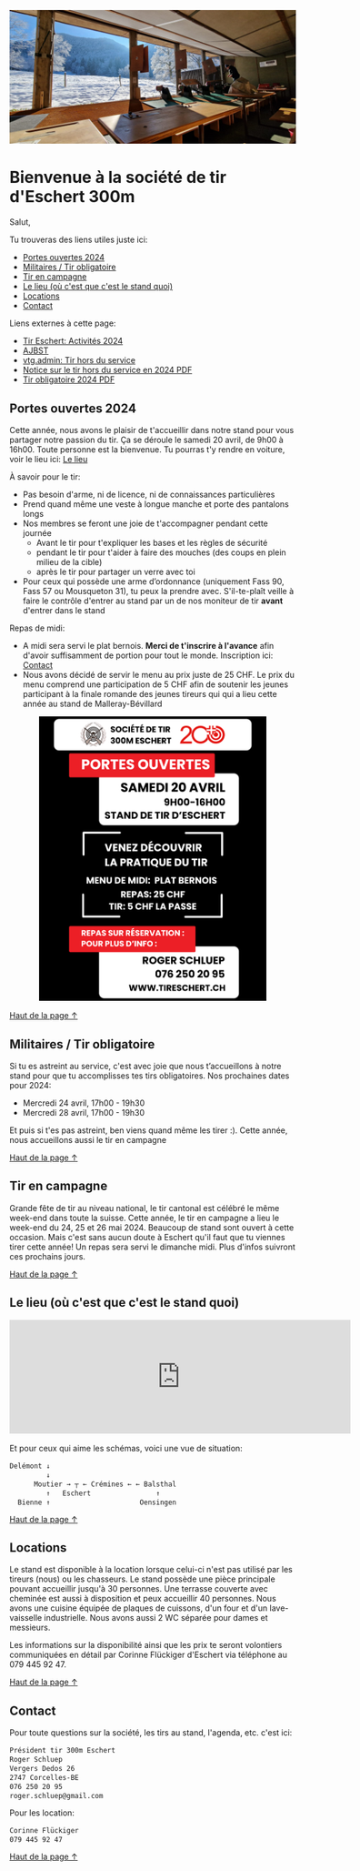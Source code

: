 <p style="text-align: center;"><img src="te_header.jpeg" alt="header"/></p>
<!-- omit from toc -->
<h1>Bienvenue à la société de tir d'Eschert 300m</h1>

Salut,

Tu trouveras des liens utiles juste ici:

- [Portes ouvertes 2024](#portes-ouvertes-2024)
- [Militaires / Tir obligatoire](#militaires--tir-obligatoire)
- [Tir en campagne](#tir-en-campagne)
- [Le lieu (où c'est que c'est le stand quoi)](#le-lieu-où-cest-que-cest-le-stand-quoi)
- [Locations](#locations)
- [Contact](#contact)

Liens externes à cette page:
- [Tir Eschert: Activités 2024](https://drive.google.com/file/d/1TSqa0SJHZ6F1xZWQyyu6ipLkP1rrel1Y/view?usp=drive_link)
- [AJBST](https://ajbst.ch/)
- [vtg.admin: Tir hors du service](https://www.vtg.admin.ch/fr/tir-hors-du-service)
- [Notice sur le tir hors du service en 2024 PDF](https://www.vtg.admin.ch/content/vtg-internet/fr/mein-militaerdienst/ausserhalb-des-dienstes/sat/schiesswesen-ausser-dienst/_jcr_content/infotabs/items/schiesspflicht/tabPar/downloadlist/downloadItems/13_1609320804927.download/27_123_f_2024.pdf)
- [Tir obligatoire 2024 PDF](https://www.vtg.admin.ch/content/vtg-internet/fr/mein-militaerdienst/ausserhalb-des-dienstes/sat/schiesswesen-ausser-dienst/_jcr_content/infotabs/items/schiesspflicht/tabPar/downloadlist/downloadItems/261_1610952031454.download/27_124_f_2024.pdf)


## Portes ouvertes 2024
Cette année, nous avons le plaisir de t'accueillir dans notre stand pour vous partager notre passion du tir. Ça se déroule le samedi 20 avril, de 9h00 à 16h00. Toute personne est la bienvenue. Tu pourras t'y rendre en voiture, voir le lieu ici: [Le lieu](#le-lieu)

À savoir pour le tir:
- Pas besoin d'arme, ni de licence, ni de connaissances particulières
- Prend quand même une veste à longue manche et porte des pantalons longs
- Nos membres se feront une joie de t'accompagner pendant cette journée
  -  Avant le tir pour t'expliquer les bases et les règles de sécurité
  -  pendant le tir pour t'aider à faire des mouches (des coups en plein milieu de la cible)
  -  après le tir pour partager un verre avec toi
- Pour ceux qui possède une arme d’ordonnance (uniquement Fass 90, Fass 57 ou Mousqueton 31), tu peux la prendre avec. S'il-te-plaît veille à faire le contrôle d'entrer au stand par un de nos moniteur de tir **avant** d'entrer dans le stand


Repas de midi:
- A midi sera servi le plat bernois. **Merci de t'inscrire à l'avance** afin d'avoir suffisamment de portion pour tout le monde. Inscription ici: [Contact](#contact)
- Nous avons décidé de servir le menu au prix juste de 25 CHF. Le prix du menu comprend une participation de 5 CHF afin de soutenir les jeunes participant à la finale romande des jeunes tireurs qui qui a lieu cette année au stand de Malleray-Bévillard
<p style="text-align: center;"><img src="te_flyer_po_200.png" alt="flyer portes ouvertes" width="400"/></p>

[Haut de la page ↑](#bienvenue-à-la-société-de-tir-deschert-300m)

## Militaires / Tir obligatoire
Si tu es astreint au service, c'est avec joie que nous t’accueillons à notre stand pour que tu accomplisses tes tirs obligatoires. Nos prochaines dates pour 2024:
- Mercredi 24 avril, 17h00 - 19h30
- Mercredi 28 avril, 17h00 - 19h30

Et puis si t'es pas astreint, ben viens quand même les tirer :). Cette année, nous accueillons aussi le tir en campagne

[Haut de la page ↑](#bienvenue-à-la-société-de-tir-deschert-300m)

## Tir en campagne
Grande fête de tir au niveau national, le tir cantonal est célébré le même week-end dans toute la suisse. Cette année, le tir en campagne a lieu le week-end du 24, 25 et 26 mai 2024. Beaucoup de stand sont ouvert à cette occasion. Mais c'est sans aucun doute à Eschert qu'il faut que tu viennes tirer cette année! Un repas sera servi le dimanche midi. Plus d'infos suivront ces prochains jours.

[Haut de la page ↑](#bienvenue-à-la-société-de-tir-deschert-300m)

## Le lieu (où c'est que c'est le stand quoi)
<p style="text-align: center;"><iframe src="https://www.google.com/maps/embed?pb=!1m18!1m12!1m3!1d10827.652940093783!2d7.377267375557257!3d47.2769505967108!2m3!1f0!2f0!3f0!3m2!1i1024!2i768!4f13.1!3m3!1m2!1s0x4791de60d8456f51%3A0xb32602153ef1e4f7!2sPr%C3%A9%20Beuclair%201%2C%202743%20Eschert!5e0!3m2!1sfr!2sch!4v1712697380799!5m2!1sfr!2sch" width="600" height="200" style="border:0;" allowfullscreen="" loading="lazy" referrerpolicy="no-referrer-when-downgrade"></iframe></p>

Et pour ceux qui aime les schémas, voici une vue de situation:
```
Delémont ↓
         ↓
      Moutier → ┬ ← Crémines ← ← Balsthal
         ↑   Eschert                ↑
  Bienne ↑                      Oensingen
```

[Haut de la page ↑](#bienvenue-à-la-société-de-tir-deschert-300m)

## Locations
Le stand est disponible à la location lorsque celui-ci n'est pas utilisé par les tireurs (nous) ou les chasseurs. Le stand possède une pièce principale pouvant accueillir jusqu'à 30 personnes. Une terrasse couverte avec cheminée est aussi à disposition et peux accueillir 40 personnes. Nous avons une cuisine équipée de plaques de cuissons, d'un four et d'un lave-vaisselle industrielle. Nous avons aussi 2 WC séparée pour dames et messieurs.

Les informations sur la disponibilité ainsi que les prix te seront volontiers communiquées en détail par Corinne Flückiger d'Eschert via téléphone au 079 445 92 47.


[Haut de la page ↑](#bienvenue-à-la-société-de-tir-deschert-300m)

## Contact
Pour toute questions sur la société, les tirs au stand, l'agenda, etc. c'est ici:
```
Président tir 300m Eschert
Roger Schluep
Vergers Dedos 26
2747 Corcelles-BE
076 250 20 95
roger.schluep@gmail.com
```

Pour les location:
```
Corinne Flückiger
079 445 92 47
```

[Haut de la page ↑](#bienvenue-à-la-société-de-tir-deschert-300m)
